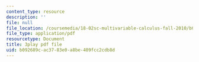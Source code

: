 ```yaml
---
content_type: resource
description: ''
file: null
file_location: /coursemedia/18-02sc-multivariable-calculus-fall-2010/b092689cac3783e0a8be409fcc2cdb8d_YWvBaLokEJY.pdf
file_type: application/pdf
resourcetype: Document
title: 3play pdf file
uid: b092689c-ac37-83e0-a8be-409fcc2cdb8d
---
```

